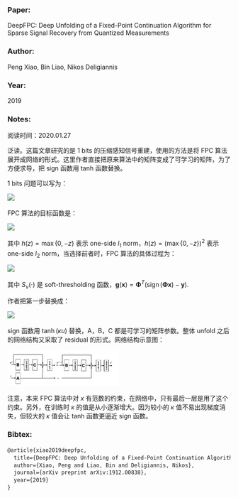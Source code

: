 ### Paper:

DeepFPC: Deep Unfolding of a Fixed-Point Continuation Algorithm for Sparse Signal Recovery from Quantized Measurements

### Author:

Peng Xiao, Bin Liao, Nikos Deligiannis

### Year:

2019

### Notes:

阅读时间：2020.01.27

泛读。这篇文章研究的是 1 bits 的压缩感知信号重建，使用的方法是将 FPC 算法展开成网络的形式。这里作者直接把原来算法中的矩阵变成了可学习的矩阵，为了方便求导，把 sign 函数用 tanh 函数替换。

1 bits 问题可以写为：

<img src="http://latex.codecogs.com/svg.latex? \mathbf{y}=\operatorname{sign}(\mathbf{\Phi} \mathbf{x}+\varepsilon)" border="0"/>

FPC 算法的目标函数是：

<img src="http://latex.codecogs.com/svg.latex? \min _{\mathbf{x}}\|\mathbf{x}\|_{1}+\lambda \sum_{i=1}^{M} h\left([\mathbf{Y} \mathbf{\Phi} \mathbf{x}]_{i}\right) \text { s.t. }\|\mathbf{x}\|_{2}=1" border="0"/>

其中 $h(z) = \max\{0,-z\}$ 表示 one-side $l_1$ norm，$h(z) = (\max\{0,-z\})^2$ 表示 one-side $l_2$ norm，当选择前者时，FPC 算法的具体过程为：

<img src="http://latex.codecogs.com/svg.latex? \begin{array}{l}{\mathbf{u}=S_{\nu}\left(\mathbf{x}^{(r)}-\tau \mathbf{g}\left(\mathbf{x}^{(r)}\right)\right)} \\ {\mathbf{x}^{(r+1)}=\mathbf{u} /\|\mathbf{u}\|_{2}}\end{array}" border="0"/>

其中 $S_{\nu}(\cdot)$ 是 soft-thresholding 函数，$\mathbf{g}(\mathbf{x})=\mathbf{\Phi}^{T}(\operatorname{sign}(\mathbf{\Phi} \mathbf{x})-\mathbf{y})$.

作者把第一步替换成：

<img src="http://latex.codecogs.com/svg.latex? \mathbf{u}=S_{\nu}\left(\mathbf{x}^{(r)}+\mathbf{C} \operatorname{sign}\left(\mathbf{B} \mathbf{x}^{(r)}\right)+\mathbf{A} \mathbf{y}\right)" border="0"/>

$\text{sign}$ 函数用 $\tanh (\kappa u)$ 替换，A，B，C 都是可学习的矩阵参数。整体 unfold 之后的网络结构又采取了 residual 的形式。网络结构示意图：

<img src="https://raw.githubusercontent.com/Theodore-PKU/pictures/master/%E6%88%AA%E5%B1%8F2020-01-28%E4%B8%8A%E5%8D%8810.15.36.png" width="50%"/>

注意，本来 FPC 算法中对 $x$ 有范数的约束，在网络中，只有最后一层是用了这个约束。另外，在训练时 $\kappa$ 的值是从小逐渐增大。因为较小的 $\kappa$ 值不易出现梯度消失，但较大的 $\kappa$ 值会让 tanh 函数更逼近 sign 函数。

### Bibtex:

```latex
@article{xiao2019deepfpc,
  title={DeepFPC: Deep Unfolding of a Fixed-Point Continuation Algorithm for Sparse Signal Recovery from Quantized Measurements},
  author={Xiao, Peng and Liao, Bin and Deligiannis, Nikos},
  journal={arXiv preprint arXiv:1912.00838},
  year={2019}
}
```

